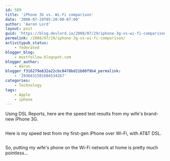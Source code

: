 ```yaml
---
id: 589
title: 'iPhone 3G vs. Wi-Fi comparison'
date: '2008-07-29T05:20:00-07:00'
author: 'Aaron Lord'
layout: post
guid: 'https://blog.devlord.io/2008/07/29/iphone-3g-vs-wi-fi-comparison/'
permalink: /2008/07/29/iphone-3g-vs-wi-fi-comparison/
activitypub_status:
    - federated
blogger_blog:
    - mustfollow.blogspot.com
blogger_author:
    - Aaron
blogger_f316279e632a22cbc8478bd21b80f9b4_permalink:
    - '2936831501604534267'
categories:
    - Technology
tags:
    - Apple
    - iphone
---
```


Using DSL Reports, here are the speed test results from my wife's brand-new iPhone 3G.

<a href="http://bp3.blogger.com/_OZWxOfjIgdA/SI6pRGIvpYI/AAAAAAAAAEI/y0lTSc360JQ/s1600-h/photo.jpg"><img src="http://bp3.blogger.com/_OZWxOfjIgdA/SI6pRGIvpYI/AAAAAAAAAEI/y0lTSc360JQ/s400/photo.jpg" alt="" border="0" /></a>

Here is my speed test from my first-gen iPhone over Wi-Fi, with AT&amp;T DSL.

<a href="http://bp2.blogger.com/_OZWxOfjIgdA/SI6owjL8TWI/AAAAAAAAAEA/2Cpyq0bnSS4/s1600-h/photo-766919.jpg"><img src="http://bp2.blogger.com/_OZWxOfjIgdA/SI6owjL8TWI/AAAAAAAAAEA/2Cpyq0bnSS4/s320/photo-766919.jpg" alt="" border="0" /></a>

So, putting my wife's phone on the Wi-Fi network at home is pretty much pointless...